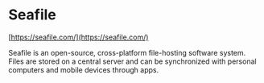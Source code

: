 # Seafile

[https://seafile.com/](https://seafile.com/)

Seafile is an open-source, cross-platform file-hosting software system. Files are stored on a central server and can be synchronized with personal computers and mobile devices through apps.
